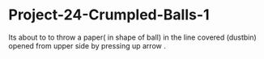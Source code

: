 # Project-24-Crumpled-Balls-1
Its about to to throw a paper( in shape of ball) in the line covered (dustbin)  opened from upper side by pressing up arrow .
